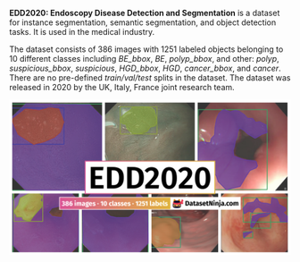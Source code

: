 **EDD2020: Endoscopy Disease Detection and Segmentation** is a dataset for instance segmentation, semantic segmentation, and object detection tasks. It is used in the medical industry. 

The dataset consists of 386 images with 1251 labeled objects belonging to 10 different classes including *BE_bbox*, *BE*, *polyp_bbox*, and other: *polyp*, *suspicious_bbox*, *suspicious*, *HGD_bbox*, *HGD*, *cancer_bbox*, and *cancer*. There are no pre-defined <i>train/val/test</i> splits in the dataset. The dataset was released in 2020 by the UK, Italy, France joint research team.

<img src="https://github.com/dataset-ninja/edd2020/raw/main/visualizations/poster.png">
